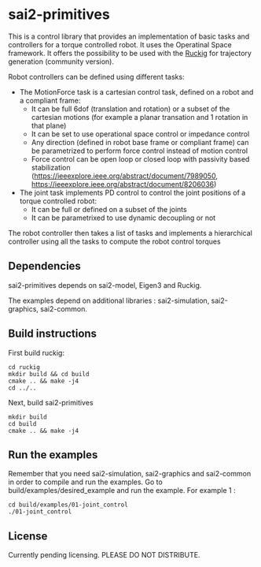 

# sai2-primitives
This is a control library that provides an implementation of basic tasks and controllers for a torque controlled robot.
It uses the Operatinal Space framework.
It offers the possibility to be used with the [Ruckig](https://ruckig.com/) for trajectory generation (community version).

Robot controllers can be defined using different tasks:
- The MotionForce task is a cartesian control task, defined on a robot and a compliant frame:
    - It can be full 6dof (translation and rotation) or a subset of the cartesian motions (for example a planar transation and 1 rotation in that plane)
    - It can be set to use operational space control or impedance control
    - Any direction (defined in robot base frame or compliant frame) can be parametrized to perform force control instead of motion control
    - Force control can be open loop or closed loop with passivity based stabilization (https://ieeexplore.ieee.org/abstract/document/7989050, https://ieeexplore.ieee.org/abstract/document/8206036)
- The joint task implements PD control to control the joint positions of a torque controlled robot:
    - It can be full or defined on a subset of the joints
    - It can be parametrixed to use dynamic decoupling or not

The robot controller then takes a list of tasks and implements a hierarchical controller using all the tasks to compute the robot control torques

## Dependencies
sai2-primitives depends on sai2-model, Eigen3 and Ruckig.

The examples depend on additional libraries : sai2-simulation, sai2-graphics, sai2-common.

## Build instructions
First build ruckig:
```
cd ruckig
mkdir build && cd build
cmake .. && make -j4
cd ../..
```
Next, build sai2-primitives
```
mkdir build
cd build
cmake .. && make -j4
```

## Run the examples
Remember that you need sai2-simulation, sai2-graphics and sai2-common in order to compile and run the examples.
Go to build/examples/desired_example and run the example. For example 1 :
```
cd build/examples/01-joint_control
./01-joint_control
```

## License
Currently pending licensing. PLEASE DO NOT DISTRIBUTE.
